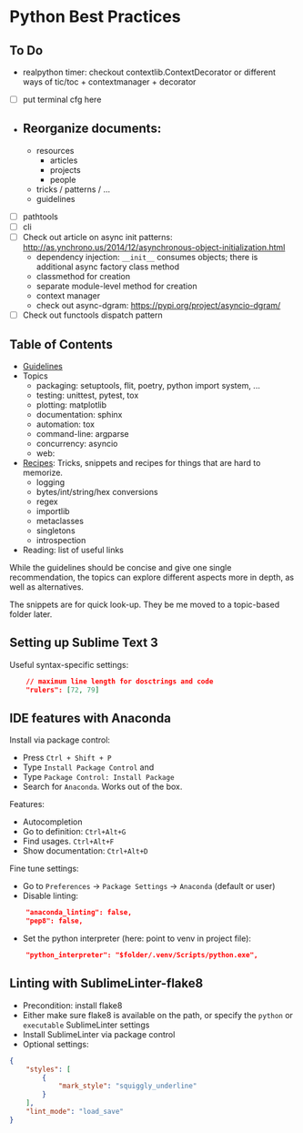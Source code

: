 # Python Best Practices

## To Do

- realpython timer: checkout contextlib.ContextDecorator
  or different ways of tic/toc + contextmanager + decorator

- [ ] put terminal cfg here
- Reorganize documents:
  -
  - resources
    - articles
    - projects
    - people
  - tricks / patterns / ...
  - guidelines


- [ ] pathtools
- [ ] cli
- [ ] Check out article on async init patterns: http://as.ynchrono.us/2014/12/asynchronous-object-initialization.html
  - dependency injection: `__init__` consumes objects; there is additional async
    factory class method
  - classmethod for creation
  - separate module-level method for creation
  - context manager
  - check out async-dgram: https://pypi.org/project/asyncio-dgram/
- [ ] Check out functools dispatch pattern

## Table of Contents

- [Guidelines](guidelines.md)
- Topics
  - packaging: setuptools, flit, poetry, python import system, ...
  - testing: unittest, pytest, tox
  - plotting: matplotlib
  - documentation: sphinx
  - automation: tox
  - command-line: argparse
  - concurrency: asyncio
  - web:
- [Recipes](recipes.md): Tricks, snippets and recipes for things that are hard
  to memorize.
  - logging
  - bytes/int/string/hex conversions
  - regex
  - importlib
  - metaclasses
  - singletons
  - introspection
- Reading: list of useful links


While the guidelines should be concise and give one single recommendation, the
topics can explore different aspects more in depth, as well as alternatives.

The snippets are for quick look-up. They be me moved to a topic-based folder
later.


## Setting up Sublime Text 3

Useful syntax-specific settings:
```json
    // maximum line length for dosctrings and code
    "rulers": [72, 79]
```

## IDE features with Anaconda

Install via package control:
- Press `Ctrl + Shift + P`
- Type `Install Package Control` and
- Type `Package Control: Install Package`
- Search for `Anaconda`. Works out of the box.

Features:
- Autocompletion
- Go to definition: `Ctrl+Alt+G`
- Find usages. `Ctrl+Alt+F`
- Show documentation: `Ctrl+Alt+D`

Fine tune settings:
- Go to `Preferences` -> `Package Settings` -> `Anaconda` (default or user)
- Disable linting:
```json
    "anaconda_linting": false,
    "pep8": false,
```
- Set the python interpreter (here: point to venv in project file):
```json
    "python_interpreter": "$folder/.venv/Scripts/python.exe",
```


## Linting with SublimeLinter-flake8

- Precondition: install flake8
- Either make sure flake8 is available on the path, or specify the `python`
  or `executable` SublimeLinter settings
- Install SublimeLinter via package control
- Optional settings:
```json
{
    "styles": [
        {
            "mark_style": "squiggly_underline"
        }
    ],
    "lint_mode": "load_save"
}
```
